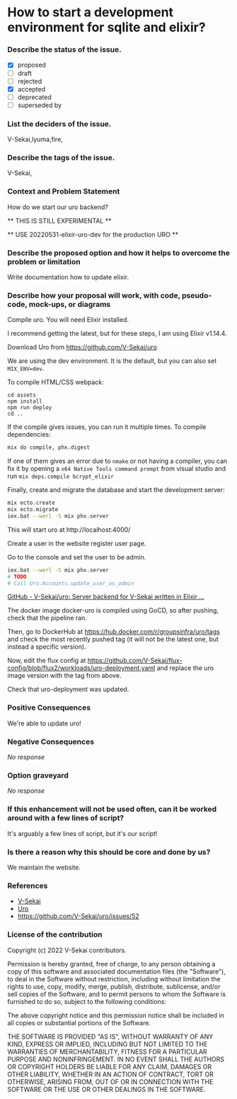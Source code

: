 # How to start a development environment for sqlite and elixir?

### Describe the status of the issue.

- [x] proposed
- [ ] draft
- [ ] rejected
- [x] accepted
- [ ] deprecated
- [ ] superseded by

### List the deciders of the issue.

V-Sekai,lyuma,fire,

### Describe the tags of the issue.

V-Sekai,

### Context and Problem Statement

How do we start our uro backend?

** THIS IS STILL EXPERIMENTAL **

** USE 20220531-elixir-uro-dev for the production URO **

### Describe the proposed option and how it helps to overcome the problem or limitation

Write documentation how to update elixir.

### Describe how your proposal will work, with code, pseudo-code, mock-ups, or diagrams

Compile uro. You will need Elixir installed.

I recommend getting the latest, but for these steps, I am using Elixir v1.14.4.

Download Uro from https://github.com/V-Sekai/uro

We are using the dev environment. It is the default, but you can also set `MIX_ENV=dev`.

To compile HTML/CSS webpack:

```
cd assets
npm install
npm run deploy
cd ..
```

If the compile gives issues, you can run it multiple times. To compile dependencies:

```bash
mix do compile, phx.digest
```

If one of them gives an error due to `nmake` or not having a compiler, you can fix it by opening a `x64 Native Tools command prompt` from visual studio and run
`mix deps.compile bcrypt_elixir`

Finally, create and migrate the database and start the development server:

```bash
mix ecto.create
mix ecto.migrate
iex.bat --werl -S mix phx.server
```

This will start uro at http://localhost:4000/

Create a user in the website register user page.

Go to the console and set the user to be admin.

```bash
iex.bat --werl -S mix phx.server
# TODO
# Call Uro.Accounts.update_user_as_admin
```

[GitHub - V-Sekai/uro: Server backend for V-Sekai written in Elixir ...](https://github.com/V-Sekai/uro)

The docker image docker-uro is compiled using GoCD, so after pushing, check that the pipeline ran.

Then, go to DockerHub at https://hub.docker.com/r/groupsinfra/uro/tags and check the most recently pushed tag (it will not be the latest one, but instead a specific version).

Now, edit the flux config at https://github.com/V-Sekai/flux-config/blob/flux2/workloads/uro-deployment.yaml and replace the uro image version with the tag from above.

Check that uro-deployment was updated.

### Positive Consequences

We're able to update uro!

### Negative Consequences

_No response_

### Option graveyard

_No response_

### If this enhancement will not be used often, can it be worked around with a few lines of script?

It's arguably a few lines of script, but it's our script!

### Is there a reason why this should be core and done by us?

We maintain the website.

### References

- [V-Sekai](https://v-sekai.org/)
- [Uro](https://github.com/V-Sekai/uro)
- https://github.com/V-Sekai/uro/issues/52

### License of the contribution

Copyright (c) 2022 V-Sekai contributors.

Permission is hereby granted, free of charge, to any person obtaining a copy of this software and associated documentation files (the "Software"), to deal in the Software without restriction, including without limitation the rights to use, copy, modify, merge, publish, distribute, sublicense, and/or sell copies of the Software, and to permit persons to whom the Software is furnished to do so, subject to the following conditions:

The above copyright notice and this permission notice shall be included in all copies or substantial portions of the Software.

THE SOFTWARE IS PROVIDED "AS IS", WITHOUT WARRANTY OF ANY KIND, EXPRESS OR IMPLIED, INCLUDING BUT NOT LIMITED TO THE WARRANTIES OF MERCHANTABILITY, FITNESS FOR A PARTICULAR PURPOSE AND NONINFRINGEMENT. IN NO EVENT SHALL THE AUTHORS OR COPYRIGHT HOLDERS BE LIABLE FOR ANY CLAIM, DAMAGES OR OTHER LIABILITY, WHETHER IN AN ACTION OF CONTRACT, TORT OR OTHERWISE, ARISING FROM, OUT OF OR IN CONNECTION WITH THE SOFTWARE OR THE USE OR OTHER DEALINGS IN THE SOFTWARE.
